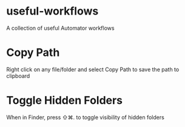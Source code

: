 # useful-workflows
A collection of useful Automator workflows

# Copy Path
Right click on any file/folder and select Copy Path to save the path to clipboard

# Toggle Hidden Folders
When in Finder, press ⇧⌘. to toggle visibility of hidden folders
